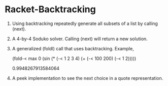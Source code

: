 # Racket-Backtracking

1. Using backtracking repeatedly generate all subsets of a list by calling (next).

2. A 4-by-4 Soduko solver. Calling (next) will return a new solution. 

3. A generalized (foldl) call that uses backtracking. Example,

    (fold-< max 0 (sin (* (-< 1 2 3 4) (+ (-< 100 200) (-< 1 2)))))
    
    0.9948267913584064
    
4. A peek implementation to see the next choice in a quote representation. 
